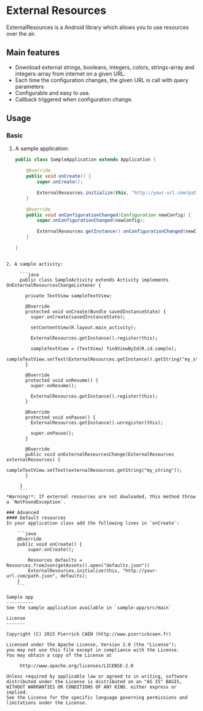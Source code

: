 # External Resources

ExternalResources is a Android library which allows you to use resources over the air.

## Main features
* Download external strings, booleans, integers, colors, strings-array and integers-array from internet on a given URL.
* Each time the configuration changes, the given URL is call with query parameters
* Configurable and easy to use.
* Callback triggered when configuration change.

## Usage
### Basic
1. A sample application:

     ```java
     public class SampleApplication extends Application {
     
         @Override
         public void onCreate() {
             super.onCreate();
     
             ExternalResources.initialize(this, "http://your-url.com/path.json");
         }
     
         @Override
         public void onConfigurationChanged(Configuration newConfig) {
             super.onConfigurationChanged(newConfig);
     
             ExternalResources.getInstance().onConfigurationChanged(newConfig);
         }
     
     }
```

2. A sample activity:

     ```java
     public class SampleActivity extends Activity implements OnExternalResourcesChangeListener {
     
       private TextView sampleTextView;
     
       @Override
       protected void onCreate(Bundle savedInstanceState) {
         super.onCreate(savedInstanceState);
     
         setContentView(R.layout.main_activity);
     
         ExternalResources.getInstance().register(this);
     
         sampleTextView = (TextView) findViewById(R.id.sample);
         sampleTextView.setText(ExternalResources.getInstance().getString("my_string"));
       }
     
       @Override
       protected void onResume() {
         super.onResume();
     
         ExternalResources.getInstance().register(this);
       }
     
       @Override
       protected void onPause() {
         ExternalResources.getInstance().unregister(this);
         
         super.onPause();
       }
     
       @Override
       public void onExternalResourcesChange(ExternalResources externalResources) {
         sampleTextView.setText(externalResources.getString("my_string"));
       }
     
     }
     ```
*Warning!*: If external resources are not dowloaded, this method throw a `NotFoundException`.

### Advanced
#### Default resources
In your application class add the following lines in `onCreate`:

    ```java
    @Override
    public void onCreate() {
        super.onCreate();

        Resources defaults = Resources.fromJson(getAssets().open("defaults.json"))
        ExternalResources.initialize(this, "http://your-url.com/path.json", defaults);
    }
    ```
     
Sample app
----------
See the sample application available in `sample-app/src/main`

License
-------

Copyright (C) 2015 Pierrick CAEN (http://www.pierrickcaen.fr)

Licensed under the Apache License, Version 2.0 (the "License");
you may not use this file except in compliance with the License.
You may obtain a copy of the License at

     http://www.apache.org/licenses/LICENSE-2.0

Unless required by applicable law or agreed to in writing, software
distributed under the License is distributed on an "AS IS" BASIS,
WITHOUT WARRANTIES OR CONDITIONS OF ANY KIND, either express or implied.
See the License for the specific language governing permissions and
limitations under the License.
